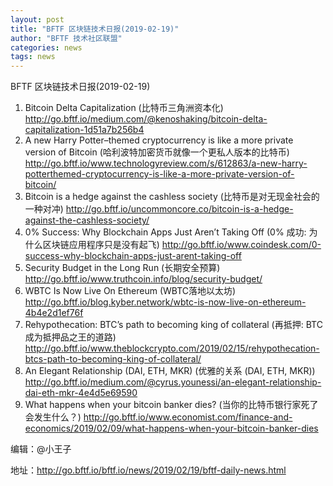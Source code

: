 ```yaml
---
layout: post
title: "BFTF 区块链技术日报(2019-02-19)"
author: "BFTF 技术社区联盟"
categories: news
tags: news
---
```


BFTF 区块链技术日报(2019-02-19)

1. Bitcoin Delta Capitalization (比特币三角洲资本化) <http://go.bftf.io/medium.com/@kenoshaking/bitcoin-delta-capitalization-1d51a7b256b4>
2. A new Harry Potter–themed cryptocurrency is like a more private version of Bitcoin (哈利波特加密货币就像一个更私人版本的比特币) <http://go.bftf.io/www.technologyreview.com/s/612863/a-new-harry-potterthemed-cryptocurrency-is-like-a-more-private-version-of-bitcoin/>
3. Bitcoin is a hedge against the cashless society (比特币是对无现金社会的一种对冲) <http://go.bftf.io/uncommoncore.co/bitcoin-is-a-hedge-against-the-cashless-society/>
4. 0% Success: Why Blockchain Apps Just Aren’t Taking Off (0% 成功: 为什么区块链应用程序只是没有起飞) <http://go.bftf.io/www.coindesk.com/0-success-why-blockchain-apps-just-arent-taking-off>
5. Security Budget in the Long Run (长期安全预算) <http://go.bftf.io/www.truthcoin.info/blog/security-budget/>
6. WBTC Is Now Live On Ethereum (WBTC落地以太坊) <http://go.bftf.io/blog.kyber.network/wbtc-is-now-live-on-ethereum-4b4e2d1ef76f>
7. Rehypothecation: BTC’s path to becoming king of collateral (再抵押: BTC 成为抵押品之王的道路) <http://go.bftf.io/www.theblockcrypto.com/2019/02/15/rehypothecation-btcs-path-to-becoming-king-of-collateral/>
8. An Elegant Relationship (DAI, ETH, MKR) (优雅的关系 (DAI, ETH, MKR)) <http://go.bftf.io/medium.com/@cyrus.younessi/an-elegant-relationship-dai-eth-mkr-4e4d5e69590>
9. What happens when your bitcoin banker dies? (当你的比特币银行家死了会发生什么？) <http://go.bftf.io/www.economist.com/finance-and-economics/2019/02/09/what-happens-when-your-bitcoin-banker-dies>

编辑：@小王子

地址：http://go.bftf.io/bftf.io/news/2019/02/19/bftf-daily-news.html